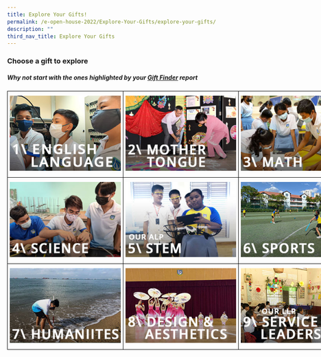 ```yaml
---
title: Explore Your Gifts!
permalink: /e-open-house-2022/Explore-Your-Gifts/explore-your-gifts/
description: ""
third_nav_title: Explore Your Gifts
---
```

### Choose a gift to explore

##### Why not start with the ones highlighted by your [Gift Finder](https://for.edu.sg/wdlgiftfinder) report

<style type="text/css">
.tg  {border-collapse:collapse;border-spacing:0;margin:0px auto;}
.tg td{border-color:black;border-style:solid;border-width:1px;font-family:Arial, sans-serif;font-size:14px;
  overflow:hidden;padding:10px 5px;word-break:normal;}
.tg th{border-color:black;border-style:solid;border-width:1px;font-family:Arial, sans-serif;font-size:14px;
  font-weight:normal;overflow:hidden;padding:10px 5px;word-break:normal;}
.tg .tg-nx8p{font-size:18px;text-align:left;vertical-align:top}
</style>
<table class="tg" style="undefined;table-layout: fixed; width: 810px">
<colgroup>
<col style="width: 270px">
<col style="width: 270px">
<col style="width: 270px">
</colgroup>
<tbody>
  <tr>
    <td class="tg-nx8p"><a href = "/e-open-house-2022/Explore-Your-Gifts/el/" target = "_self"> 
          <img src="/images/E%20Open%20House/1-el.jpeg" 
     style="width:100%"></a></td>
    <td class="tg-nx8p"><a href = "/e-open-house-2022/Explore-Your-Gifts/mt/" target = "_self"> 
          <img src="/images/E%20Open%20House/2-mt.jpeg" 
     style="width:100%"></a></td>
    <td class="tg-nx8p"><a href = "/e-open-house-2022/Explore-Your-Gifts/math/" target = "_self"> 
          <img src="/images/E%20Open%20House/3-math.jpeg" 
     style="width:100%"></a></td>
  </tr>
  <tr>
    <td class="tg-nx8p"><a href = "/e-open-house-2022/Explore-Your-Gifts/science/" target = "_self"> 
          <img src="/images/E%20Open%20House/4-science.jpeg" 
     style="width:100%"></a></td>
    <td class="tg-nx8p"><a href = "/e-open-house-2022/Explore-Your-Gifts/stem/" target = "_self"> 
          <img src="/images/E%20Open%20House/5-stem.jpeg" 
     style="width:100%"></a></td>
    <td class="tg-nx8p"><a href = "/e-open-house-2022/Explore-Your-Gifts/sports/" target = "_self"> 
          <img src="/images/E%20Open%20House/6-sports.jpeg" 
     style="width:100%"></a></td>
  </tr>
  <tr>
    <td class="tg-nx8p"><a href = "/e-open-house-2022/Explore-Your-Gifts/humanities/" target = "_self"> 
          <img src="/images/E%20Open%20House/7-humanities.jpeg" 
     style="width:100%"></a></td>
    <td class="tg-nx8p"><a href = "/e-open-house-2022/Explore-Your-Gifts/dna/" target = "_self"> 
          <img src="/images/E%20Open%20House/8-de.jpeg" 
     style="width:100%"></a></td>
    <td class="tg-nx8p"><a href = "/e-open-house-2022/Explore-Your-Gifts/sl/" target = "_self"> 
          <img src="/images/E%20Open%20House/9-sl.jpeg" 
     style="width:100%"></a></td>
  </tr>
</tbody>
</table>